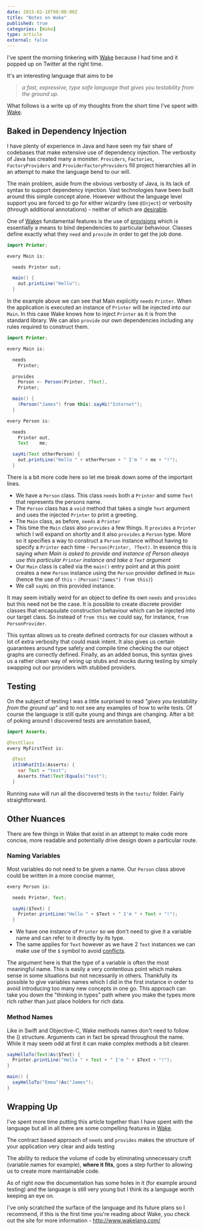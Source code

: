 ```yaml
---
date: 2015-02-16T00:00:00Z
title: "Notes on Wake"
published: true
categories: [Wake]
type: article
external: false
---
```


I've spent the morning tinkering with [Wake](http://www.wakelang.com/) because I had time and it popped up on Twitter at the right time.

It's an interesting language that aims to be

> _a fast, expressive, type safe language that gives you testability from the ground up._

What follows is a write up of my thoughts from the short time I've spent with [Wake](http://www.wakelang.com/).

## Baked in Dependency Injection

I have plenty of experience in Java and have seen my fair share of codebases that make extensive use of dependency injection.  The verbosity of Java has created many a monster.  `Providers`, `Factories`, `FactoryProviders` and `ProviderFactoryProviders` fill project hierarchies all in an attempt to make the language bend to our will.

The main problem, aside from the obvious verbosity of Java, is its lack of syntax to support dependency injection.  Vast technologies have been built around this simple concept alone.  However without the language level support you are forced to go for either wizardry (see `@Inject`) or verbosity (through additional annotations) - neither of which are [desirable](http://yobriefca.se/blog/2014/08/25/invasion-of-privacy/).

One of [Wake](http://www.wakelang.com/)s fundamental features is the use of [provisions](http://wakelang.com/#provisions) which is essentially a means to bind dependencies to particular behaviour.  Classes define exactly what they `need` and `provide` in order to get the job done.

```java
import Printer;

every Main is:

  needs Printer out;

  main() {
    out.printLine("Hello");
  }
```

In the example above we can see that Main explicitly `needs` `Printer`. When the application is executed an instance of `Printer` will be injected into our `Main`.  In this case Wake knows how to inject `Printer` as it is from the standard library.  We can also `provide` our own dependencies including any rules required to construct them.

```java
import Printer;

every Main is:

  needs
    Printer;

  provides
    Person <- Person(Printer, ?Text),
    Printer;

  main() {
    (Person("James") from this).sayHi("Internet");
  }

every Person is:

  needs
    Printer out,
    Text    me;

  sayHi(Text otherPerson) {
    out.printLine("Hello " + otherPerson + " I'm " + me + "!");
  }
```

There is a bit more code here so let me break down some of the important lines.

- We have a `Person` class.  This class `needs` both a `Printer` and some `Text` that represents the persons name.
- The `Person` class has a `void` method that takes a single `Text` argument and uses the injected `Printer` to print a greeting.
- The `Main` class, as before, `needs` a `Printer`
- This time the `Main` class also `provides` a few things.  It `provides` a `Printer` which I will expand on shortly and it also `provides` a `Person` type.  More so it specifies a way to construct a `Person` instance without having to specify a `Printer` each time - `Person(Printer, ?Text)`.  In essence this is saying _when Main is asked to provide and instance of Person always use this particular `Printer` instance and take a `Text` argument_
- Our `Main` class is called via the `main()` entry point and at this point creates a new `Person` instance using the `Person` provider defined in `Main` (hence the use of `this` - `(Person("James") from this)`)
- We call `sayHi` on this provided instance.

It may seem initially weird for an object to define its own `needs` and `provides` but this need not be the case.  It is possible to create discrete provider classes that encapsulate construction behaviour which can be injected into our target class.  So instead of `from this` we could say, for instance, `from PersonProvider`.

This syntax allows us to create defined contracts for our classes without a lot of extra verbosity that could mask intent.   It also gives us certain guarantees around type safety and compile time checking the our object graphs are correctly defined.  Finally, as an added bonus, this syntax gives us a rather clean way of wiring up stubs and mocks during testing by simply swapping out our providers with stubbed providers.

## Testing

On the subject of testing I was a little surprised to read _"gives you testability from the ground up"_ and to not see any examples of how to write tests.  Of course the language is still quite young and things are changing.  After a bit of poking around I discovered tests are annotation based,

```java
import Asserts;

@TestClass
every MyFirstTest is:

  @Test
  itIsWhatItIs(Asserts) {
    var Text = "test";
    Asserts.that(Text)Equals("test");
  }
```

Running `make` will run all the discovered tests in the `tests/` folder.  Fairly straightforward.

## Other Nuances

There are few things in Wake that exist in an attempt to make code more concise, more readable and potentially drive design down a particular route.

### Naming Variables

Most variables do not need to be given a name.  Our `Person` class above could be written in a more concise manner,

```java
every Person is:

  needs Printer, Text;

  sayHi($Text) {
    Printer.printLine("Hello " + $Text + " I'm " + Text + "!");
  }
```

- We have one instance of `Printer` so we don't need to give it a variable name and can refer to it directly by its type.
- The same applies for `Text` however as we have 2 `Text` instances we can make use of the `$` symbol to avoid [conflicts](http://www.wakelang.com/#shadowing).

The argument here is that the type of a variable is often the most meaningful name.  This is easily a very contentious point which makes sense in some situations but not necessarily in others.  Thankfully its possible to give variables names which I  did in the first instance in order to avoid introducing too many new concepts in one go.  This approach can take you down the "thinking in types" path where you make the types more rich rather than just place holders for rich data.

### Method Names

Like in Swift and Objective-C, Wake methods names don't need to follow the <name>(<args>) structure.  Arguments can in fact be spread throughout the name.  While it may seem odd at first it can make complex methods a bit clearer.

```java
sayHelloTo(Text)As($Text) {
  Printer.printLine("Hello " + Text + " I'm " + $Text + "!");
}

main() {
  sayHelloTo("Emma")As("James");
}
```

## Wrapping Up

I've spent more time putting this article together than I have spent with the language but all in all there are some compelling features in [Wake](http://www.wakelang.com/).

The contract based approach of `needs` and `provides` makes the structure of your application very clear and aids testing

The ability to reduce the volume of code by eliminating unnecessary cruft (variable names for example), __where it fits__, goes a step further to allowing us to create more maintainable code.

As of right now the documentation has some holes in it (for example around testing) and the language is still very young but I think its a language worth keeping an eye on.

I've only scratched the surface of the language and its future plans so I recommend, if this is the first time you're reading about Wake, you check out the site for more information - http://www.wakelang.com/

